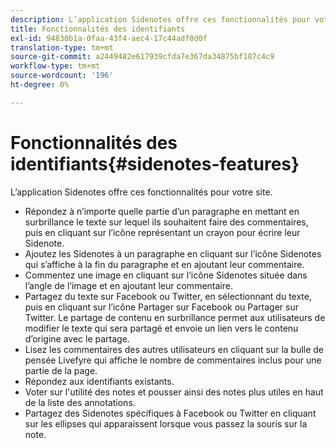 ```yaml
---
description: L’application Sidenotes offre ces fonctionnalités pour votre site.
title: Fonctionnalités des identifiants
exl-id: 94830b1a-0faa-43f4-aec4-17c44adf0d0f
translation-type: tm+mt
source-git-commit: a2449482e617939cfda7e367da34875bf187c4c9
workflow-type: tm+mt
source-wordcount: '196'
ht-degree: 0%

---
```


# Fonctionnalités des identifiants{#sidenotes-features}

L’application Sidenotes offre ces fonctionnalités pour votre site.



* Répondez à n’importe quelle partie d’un paragraphe en mettant en surbrillance le texte sur lequel ils souhaitent faire des commentaires, puis en cliquant sur l’icône représentant un crayon pour écrire leur Sidenote.
* Ajoutez les Sidenotes à un paragraphe en cliquant sur l’icône Sidenotes qui s’affiche à la fin du paragraphe et en ajoutant leur commentaire.
* Commentez une image en cliquant sur l’icône Sidenotes située dans l’angle de l’image et en ajoutant leur commentaire.
* Partagez du texte sur Facebook ou Twitter, en sélectionnant du texte, puis en cliquant sur l’icône Partager sur Facebook ou Partager sur Twitter. Le partage de contenu en surbrillance permet aux utilisateurs de modifier le texte qui sera partagé et envoie un lien vers le contenu d’origine avec le partage.
* Lisez les commentaires des autres utilisateurs en cliquant sur la bulle de pensée Livefyre qui affiche le nombre de commentaires inclus pour une partie de la page.
* Répondez aux identifiants existants.
* Voter sur l&#39;utilité des notes et pousser ainsi des notes plus utiles en haut de la liste des annotations.
* Partagez des Sidenotes spécifiques à Facebook ou Twitter en cliquant sur les ellipses qui apparaissent lorsque vous passez la souris sur la note.
